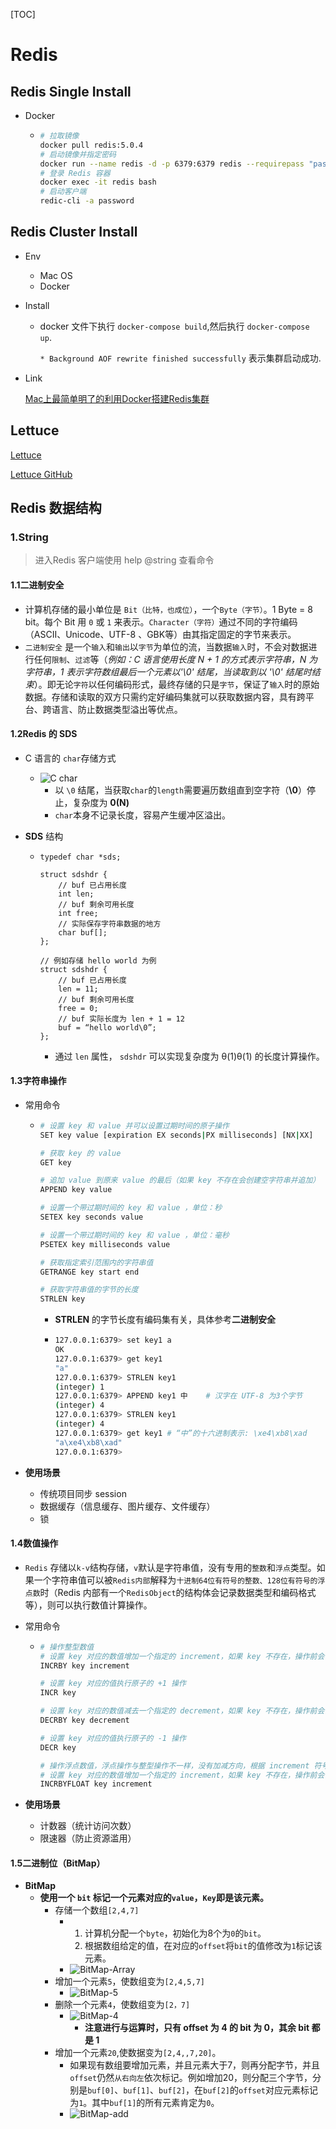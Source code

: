 [TOC]

# Redis 

## Redis Single Install

-   Docker 

    -   ```bash
        # 拉取镜像
        docker pull redis:5.0.4
        # 启动镜像并指定密码
        docker run --name redis -d -p 6379:6379 redis --requirepass "password"
        # 登录 Redis 容器
        docker exec -it redis bash
        # 启动客户端
        redic-cli -a password
        ```

## Redis Cluster Install

-   Env

    -   Mac OS
    -   Docker 

-   Install

    -   docker 文件下执行 `docker-compose build`,然后执行 `docker-compose up`.

        `* Background AOF rewrite finished successfully` 表示集群启动成功.

-   Link

    [Mac上最简单明了的利用Docker搭建Redis集群](https://juejin.im/post/5cbd3c435188250a8b7cf55e)       

## Lettuce 

[Lettuce](https://lettuce.io/core/release/reference/#overview)

[Lettuce GitHub](https://github.com/lettuce-io/lettuce-core/wiki/About-Lettuce)

## Redis 数据结构

### 1.**String**

>   进入Redis 客户端使用  help @string 查看命令

#### 1.1二进制安全

-   计算机存储的最小单位是 `Bit（比特，也成位）`，一个`Byte（字节）`。1 Byte = 8 bit。每个 Bit 用 `0` 或 `1` 来表示。`Character（字符）`通过不同的字符编码（ASCII、Unicode、UTF-8 、GBK等）由其指定固定的字节来表示。
-   `二进制安全` 是一个`输入`和`输出`以`字节`为单位的流，当数据`输入`时，不会对数据进行任何`限制`、`过滤`等（*例如：C 语言使用长度 N + 1 的方式表示字符串，N 为字符串，1 表示字符数组最后一个元素以'\0' 结尾，当读取到以 '\0' 结尾时结束*）。即无论`字符`以任何编码形式，最终存储的只是`字节`，保证了`输入`时的原始数据。存储和读取的双方只需约定好编码集就可以获取数据内容，具有跨平台、跨语言、防止数据类型溢出等优点。

#### 1.2Redis 的 SDS

-   C 语言的 `char`存储方式

    -   ![C char](https://github.com/StayHungryStayFoolish/Images-Blog/blob/master/redis/c-char.png?raw=true)
        -   以 `\0` 结尾，当获取`char`的`length`需要遍历数组直到空字符（**\0**）停止，复杂度为 **0(N)**
        -   `char`本身不记录长度，容易产生缓冲区溢出。

-   **SDS** 结构

    -   ```
        typedef char *sds;
        
        struct sdshdr {
            // buf 已占用长度
            int len;
            // buf 剩余可用长度
            int free;
            // 实际保存字符串数据的地方
            char buf[];
        };
        
        // 例如存储 hello world 为例
        struct sdshdr {
            // buf 已占用长度
        	len = 11;
            // buf 剩余可用长度
        	free = 0;
            // buf 实际长度为 len + 1 = 12
        	buf = “hello world\0”;
        };
        ```

        -   通过 `len` 属性， `sdshdr` 可以实现复杂度为 θ(1)θ(1) 的长度计算操作。

     

#### 1.3字符串操作

-   常用命令

    -   ```bash
        # 设置 key 和 value 并可以设置过期时间的原子操作
        SET key value [expiration EX seconds|PX milliseconds] [NX|XX]
        
        # 获取 key 的 value
        GET key
        
        # 追加 value 到原来 value 的最后（如果 key 不存在会创建空字符串并追加）
        APPEND key value
        
        # 设置一个带过期时间的 key 和 value ，单位：秒
        SETEX key seconds value
        
        # 设置一个带过期时间的 key 和 value ，单位：毫秒
        PSETEX key milliseconds value
        
        # 获取指定索引范围内的字符串值
        GETRANGE key start end
        
        # 获取字符串值的字节的长度
        STRLEN key
        ```

        -   **STRLEN** 的字节长度有编码集有关，具体参考**二进制安全**

        -   ```bash
            127.0.0.1:6379> set key1 a
            OK
            127.0.0.1:6379> get key1
            "a"
            127.0.0.1:6379> STRLEN key1
            (integer) 1
            127.0.0.1:6379> APPEND key1 中    # 汉字在 UTF-8 为3个字节
            (integer) 4
            127.0.0.1:6379> STRLEN key1
            (integer) 4
            127.0.0.1:6379> get key1 # “中”的十六进制表示: \xe4\xb8\xad
            "a\xe4\xb8\xad"
            127.0.0.1:6379>
            ```

-   **使用场景**

    -   传统项目同步 session
    -   数据缓存（信息缓存、图片缓存、文件缓存）
    -   锁

#### 1.4数值操作

-   `Redis` 存储以`k-v`结构存储，`v`默认是字符串值，没有专用的`整数`和`浮点`类型。如果一个字符串值可以被`Redis内部`解释为`十进制64位有符号的整数、128位有符号的浮点数`时（Redis 内部有一个`RedisObject`的结构体会记录数据类型和编码格式等），则可以执行数值计算操作。

-   常用命令

    -   ```bash
        # 操作整型数值
        # 设置 key 对应的数值增加一个指定的 increment，如果 key 不存在，操作前会设置一个0值
        INCRBY key increment
        
        # 设置 key 对应的值执行原子的 +1 操作
        INCR key
        
        # 设置 key 对应的数值减去一个指定的 decrement，如果 key 不存在，操作前会设置一个0值
        DECRBY key decrement
        
        # 设置 key 对应的值执行原子的 -1 操作
        DECR key
        
        # 操作浮点数值，浮点操作与整型操作不一样，没有加减方向，根据 increment 符号确定
        # 设置 key 对应的数值增加一个指定的 increment，如果 key 不存在，操作前会设置一个0.0值
        INCRBYFLOAT key increment
        ```

-   **使用场景**

    -   计数器（统计访问次数）
    -   限速器（防止资源滥用）

#### 1.5二进制位（BitMap）

-   **BitMap**
    -   **使用一个 `bit` 标记一个元素对应的`value`，`Key`即是该元素。**
        -   存储一个数组`[2,4,7]`
            -   1.  计算机分配一个`byte`，初始化为8个为`0`的`bit`。
                2.  根据数组给定的值，在对应的`offset`将`bit`的值修改为`1`标记该元素。
            -   ![BitMap-Array](https://github.com/StayHungryStayFoolish/Images-Blog/blob/master/redis/bit-list.jpg?raw=true)
        -   增加一个元素`5`，使数组变为`[2,4,5,7]`
            -   ![BitMap-5](https://github.com/StayHungryStayFoolish/Images-Blog/blob/master/redis/bitmap-5.jpg?raw=true)
        -   删除一个元素`4`，使数组变为`[2，7]`
            -   ![BitMap-4](https://github.com/StayHungryStayFoolish/Images-Blog/blob/master/redis/bitmap-4.jpg?raw=true)
                -   **注意进行与运算时，只有 offset 为 4 的 bit 为 0，其余 bit 都是 1**
        -   增加一个元素`20`,使数据变为`[2,4,,7,20]`。
            -   如果现有数组要增加元素，并且元素大于7，则再分配字节，并且`offset`仍然`从右向左`依次标记。例如增加20，则分配三个字节，分别是`buf[0]`、`buf[1]`、`buf[2]`，在`buf[2]`的`offset`对应元素标记为`1`。其中`buf[1]`的所有元素肯定为`0`。
            -   ![BitMap-add](https://github.com/StayHungryStayFoolish/Images-Blog/blob/master/redis/bitmap-add.jpg?raw=true)
